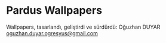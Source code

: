# Pardus Wallpapers
Wallpapers, tasarlandı, geliştirdi ve sürdürdü: Oğuzhan DUYAR oguzhan.duyar.ogresyus@gmail.com
